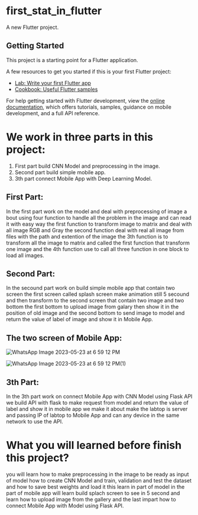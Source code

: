 # first_stat_in_flutter

A new Flutter project.

## Getting Started

This project is a starting point for a Flutter application.

A few resources to get you started if this is your first Flutter project:

- [Lab: Write your first Flutter app](https://docs.flutter.dev/get-started/codelab)
- [Cookbook: Useful Flutter samples](https://docs.flutter.dev/cookbook)

For help getting started with Flutter development, view the
[online documentation](https://docs.flutter.dev/), which offers tutorials,
samples, guidance on mobile development, and a full API reference.


# We work in three parts in this project:
1) First part build CNN Model and preprocessing in the image.
2) Second part build simple mobile app.
3) 3th part connect Mobile App with Deep Learning Model.

## First Part:
In the first part work on the model and deal with preprocessing of image a bout using four function to handle all the problem in
the image and can read it with easy way the first function to transform image to matrix and deal with all image RGB and Gray 
the second function deal with real all image from files with the path and extention of the image the 3th function is to
transform all the image to matrix and called the first function that transform one image and the 4th function use to call all
three function in one block to load all images.

## Second Part:
In the secound part work on build simple mobile app that contain two screen the first screen called splash screen make animation 
still 5 secound and then transform to the second screen that contain two image and two bottom the first bottom to upload image 
from galary then show it in the position of old image and the second bottom to send image to model and return the value of label
of image and show it in Mobile App.


## The two screen of Mobile App:


![WhatsApp Image 2023-05-23 at 6 59 12 PM](https://github.com/AhmedAbdAlkreem/COVID-19/assets/109450704/312d6b99-d849-4f6c-8e58-34d2370e7e48) 

![WhatsApp Image 2023-05-23 at 6 59 12 PM(1)](https://github.com/AhmedAbdAlkreem/COVID-19/assets/109450704/5e5f2934-8067-46dd-ad14-ff0a7d99bf0d)


## 3th Part:
In the 3th part work on connect Mobile App with CNN Model using Flask API we build API with flask to make request from model and
return the value of label and show it in mobile app we make it about make the labtop is server and passing IP of labtop to 
Mobile App and can any device in the same network to use the API.


# What you will learned before finish this project?

you will learn how to make preprocessing in the image to be ready as input of model how to create CNN Model and train, validation
and test the dataset and how to save best weights and load it this learn in part of model in the part of mobile app will learn
build splach screen to see in 5 second and learn how to upload image from the gallery and the last impart how to connect Mobile
App with Model using Flask API.




